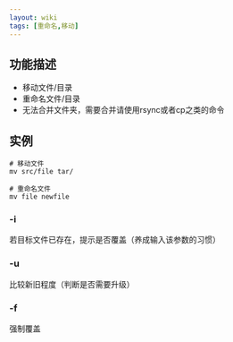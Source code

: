 ```yaml
---
layout: wiki
tags: [重命名,移动]
---
```


## 功能描述

* 移动文件/目录
* 重命名文件/目录
* 无法合并文件夹，需要合并请使用rsync或者cp之类的命令

## 实例

```shell
# 移动文件
mv src/file tar/

# 重命名文件
mv file newfile
```

### -i

若目标文件已存在，提示是否覆盖（养成输入该参数的习惯）

### -u

比较新旧程度（判断是否需要升级）

### -f

强制覆盖
